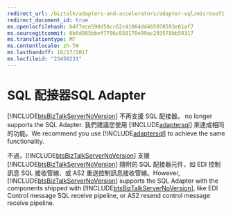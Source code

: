 ```yaml
---
redirect_url: /biztalk/adapters-and-accelerators/adapter-sql/microsoft-biztalk-adapter-for-sql-server-documentation
redirect_document_id: true
ms.openlocfilehash: b4f7ece59dd58cc62c41064dd465978593e61af7
ms.sourcegitcommit: 6b6d905bbef7796c850178e99ac293578bb58317
ms.translationtype: MT
ms.contentlocale: zh-TW
ms.lasthandoff: 10/17/2017
ms.locfileid: "23450231"
---
```

# <a name="sql-adapter"></a><span data-ttu-id="e586b-101">SQL 配接器</span><span class="sxs-lookup"><span data-stu-id="e586b-101">SQL Adapter</span></span>
[!INCLUDE[btsBizTalkServerNoVersion](../includes/btsbiztalkservernoversion-md.md)]<span data-ttu-id="e586b-102"> 不再支援 SQL 配接器。</span><span class="sxs-lookup"><span data-stu-id="e586b-102"> no longer supports the SQL Adapter.</span></span> <span data-ttu-id="e586b-103">我們建議您使用 [!INCLUDE[adaptersql](../includes/adaptersql-md.md)] 來達成相同的功能。</span><span class="sxs-lookup"><span data-stu-id="e586b-103">We recommend you use [!INCLUDE[adaptersql](../includes/adaptersql-md.md)] to achieve the same functionality.</span></span>  
  
 <span data-ttu-id="e586b-104">不過，[!INCLUDE[btsBizTalkServerNoVersion](../includes/btsbiztalkservernoversion-md.md)] 支援 [!INCLUDE[btsBizTalkServerNoVersion](../includes/btsbiztalkservernoversion-md.md)] 隨附的 SQL 配接器元件，如 EDI 控制訊息 SQL 接收管線、或 AS2 重送控制訊息接收管線。</span><span class="sxs-lookup"><span data-stu-id="e586b-104">However, [!INCLUDE[btsBizTalkServerNoVersion](../includes/btsbiztalkservernoversion-md.md)] supports the SQL Adapter with the components shipped with [!INCLUDE[btsBizTalkServerNoVersion](../includes/btsbiztalkservernoversion-md.md)], like EDI Control message SQL receive pipeline, or AS2 resend control message receive pipeline.</span></span>